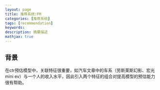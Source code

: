 ```yaml
---
layout: page
title: 推荐系统:FM
categories: [推荐系统]
tags: [recommendation]
keywords: 
description: 摘要描述
mathjax: true
---
```




## 背景

在ctr预估模型中，关联特征很重要，如汽车文章中的车系（劳斯莱斯幻影、宏光mini ev）与一个人的收入水平，因此引入两个特征的组合对提高模型的预估能力很有帮助。



